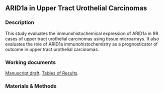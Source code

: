 ## ARID1a in Upper Tract Urothelial Carcinomas

### Description
This study evaluates the immunohistochemical expression of ARID1a in 99 cases of upper tract urothelial carcinomas using tissue microarrays. It also evaluates the role of ARID1a immunohistochemistry as a prognosticator of outcome in upper tract urothelial carcinomas.

### Working documents
[Manuscript draft](https://docs.google.com/document/d/11QD7O_AjB7Uk8A4-AE7V-Jl0_R5F-m2hmFSSYUieU5k/edit?usp=sharing).
[Tables of Results](https://docs.google.com/spreadsheets/d/1ZUbHhHz8MbOXCBrv83g--_XQoS_BggEZMZXmz6rpduE/edit?usp=sharing).
### Materials & Methods
